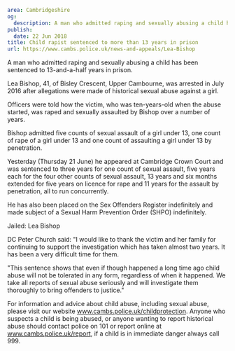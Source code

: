 ```yaml
area: Cambridgeshire
og:
  description: A man who admitted raping and sexually abusing a child has been sentenced to 13-and-a-half years in prison.
publish:
  date: 22 Jun 2018
title: Child rapist sentenced to more than 13 years in prison
url: https://www.cambs.police.uk/news-and-appeals/Lea-Bishop
```

A man who admitted raping and sexually abusing a child has been sentenced to 13-and-a-half years in prison.

Lea Bishop, 41, of Bisley Crescent, Upper Cambourne, was arrested in July 2016 after allegations were made of historical sexual abuse against a girl.

Officers were told how the victim, who was ten-years-old when the abuse started, was raped and sexually assaulted by Bishop over a number of years.

Bishop admitted five counts of sexual assault of a girl under 13, one count of rape of a girl under 13 and one count of assaulting a girl under 13 by penetration.

Yesterday (Thursday 21 June) he appeared at Cambridge Crown Court and was sentenced to three years for one count of sexual assault, five years each for the four other counts of sexual assault, 13 years and six months extended for five years on licence for rape and 11 years for the assault by penetration, all to run concurrently.

He has also been placed on the Sex Offenders Register indefinitely and made subject of a Sexual Harm Prevention Order (SHPO) indefinitely.

Jailed: Lea Bishop

DC Peter Church said: "I would like to thank the victim and her family for continuing to support the investigation which has taken almost two years. It has been a very difficult time for them.

"This sentence shows that even if though happened a long time ago child abuse will not be tolerated in any form, regardless of when it happened. We take all reports of sexual abuse seriously and will investigate them thoroughly to bring offenders to justice."

For information and advice about child abuse, including sexual abuse, please visit our website www.cambs.police.uk/childprotection. Anyone who suspects a child is being abused, or anyone wanting to report historical abuse should contact police on 101 or report online at www.cambs.police.uk/report, if a child is in immediate danger always call 999.
